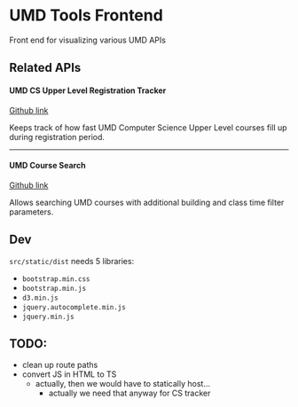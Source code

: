 # UMD Tools Frontend

Front end for visualizing various UMD APIs

## Related APIs

#### UMD CS Upper Level Registration Tracker

[Github link](https://github.com/ChristianNguyendinh/cs-upper-level-registration-stats)

Keeps track of how fast UMD Computer Science Upper Level courses fill up during registration period.

<hr />

#### UMD Course Search

[Github link](https://github.com/ChristianNguyendinh/cs-upper-level-registration-stats)

Allows searching UMD courses with additional building and class time filter parameters.

## Dev

`src/static/dist` needs 5 libraries:
- `bootstrap.min.css`
- `bootstrap.min.js`
- `d3.min.js`
- `jquery.autocomplete.min.js`
- `jquery.min.js`

## TODO:
- clean up route paths
- convert JS in HTML to TS
    - actually, then we would have to statically host...
        - actually we need that anyway for CS tracker
